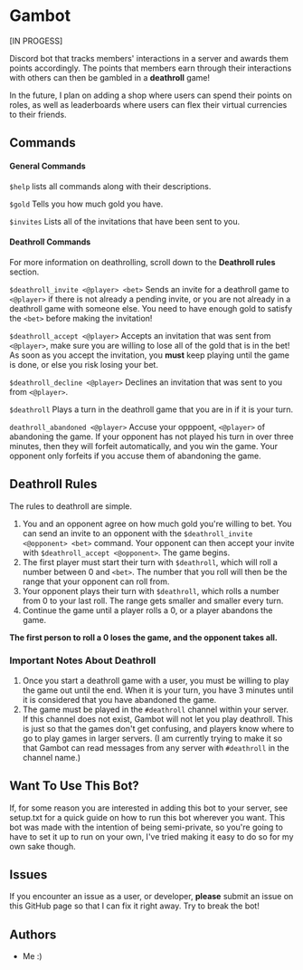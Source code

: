 # Gambot

[IN PROGESS]

Discord bot that tracks members' interactions in a server and awards them points accordingly.
The points that members earn through their interactions with others can then be gambled in a **deathroll** game!

In the future, I plan on adding a shop where users can spend their points on roles, as well as leaderboards where users can flex their virtual currencies to their friends. 

## Commands
#### General Commands

`$help` lists all commands along with their descriptions.

`$gold` Tells you how much gold you have.

`$invites` Lists all of the invitations that have been sent to you.

#### Deathroll Commands

For more information on deathrolling, scroll down to the **Deathroll rules** section.

`$deathroll_invite <@player> <bet>` Sends an invite for a deathroll game to `<@player>` if there is not already a pending invite, or you are not already in a deathroll game with someone else.  You need to have enough gold to satisfy the `<bet>` before making the invitation!

`$deathroll_accept <@player>` Accepts an invitation that was sent from `<@player>`, make sure you are willing to lose all of the gold that is in the bet!  As soon as you accept the invitation, you **must** keep playing until the game is done, or else you risk losing your bet.

`$deathroll_decline <@player>` Declines an invitation that was sent to you from `<@player>`.

`$deathroll` Plays a turn in the deathroll game that you are in if it is your turn.

`deathroll_abandoned <@player>` Accuse your opppoent, `<@player>` of abandoning the game.  If your opponent has not played his turn in over three minutes, then they will forfeit automatically, and you win the game.  Your opponent only forfeits if you accuse them of abandoning the game.

## Deathroll Rules

The rules to deathroll are simple. 
1. You and an opponent agree on how much gold you're willing to bet.  You can send an invite to an opponent with the `$deathroll_invite <@opponent> <bet>` command.  Your opponent can then accept your invite with `$deathroll_accept <@opponent>`.  The game begins.
2. The first player must start their turn with `$deathroll`, which will roll a number between 0 and `<bet>`.  The number that you roll will then be the range that your opponent can roll from. 
3. Your opponent plays their turn with `$deathroll`, which rolls a number from 0 to your last roll.  The range gets smaller and smaller every turn.
4. Continue the game until a player rolls a 0, or a player abandons the game.

**The first person to roll a 0 loses the game, and the opponent takes all.**

### Important Notes About Deathroll
1. Once you start a deathroll game with a user, you must be willing to play the game out until the end.  When it is your turn, you have 3 minutes until it is considered that you have abandoned the game.
2. The game must be played in the `#deathroll` channel within your server.  If this channel does not exist, Gambot will not let you play deathroll. This is just so that the games don't get confusing, and players know where to go to play games in larger servers. (I am currently trying to make it so that Gambot can read messages from any server with `#deathroll` in the channel name.)

## Want To Use This Bot?
If, for some reason you are interested in adding this bot to your server, see setup.txt for a quick guide on how to run this bot wherever you want.
This bot was made with the intention of being semi-private, so you're going to have to set it up to run on your own, I've tried making it easy to do so for my own sake though.

## Issues
If you encounter an issue as a user, or developer, **please** submit an issue on this GitHub page so that I can fix it right away.  Try to break the bot!

## Authors
- Me :)

## 
